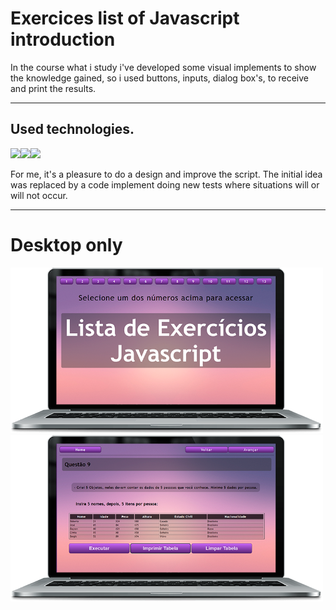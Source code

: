 # Exercices list of Javascript introduction
<p>In the course what i study i've developed some visual implements to show the knowledge gained, so i used buttons, inputs, dialog box's, to receive and print the results.</p>
<hr>
<h2>Used technologies.</h2>
<div style="display=inline-lock">
<img src="https://img.shields.io/badge/JavaScript-F7DF1E?style=for-the-badge&logo=javascript&logoColor=black"><img src="https://img.shields.io/badge/CSS3-1572B6?style=for-the-badge&logo=css3&logoColor=black"><img src="https://img.shields.io/badge/HTML5-E34F26?style=for-the-badge&logo=html5&logoColor=black">
<p>For me, it's a pleasure to do a design and improve the script. The initial idea was replaced by a code implement doing new tests where situations will or will not occur.</p>
</div><hr>
<h1>Desktop only</h1>
<div style="display=inline-block">
<a href="https://jovial-sprite-32caf5.netlify.app/" target="blank"><img src="https://github.com/roberto-cordeiro/projeto-lista/blob/master/img/project-model-layout.png?raw=true" width="500px"></a><a href="https://jovial-sprite-32caf5.netlify.app/ex09.html" target="blank"><img src="https://github.com/roberto-cordeiro/projeto-lista/blob/master/img/project-model-ex-9.png?raw=true" width="500px"></a>
</div>

